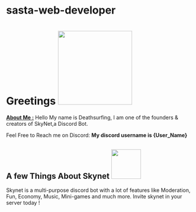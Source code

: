 # sasta-web-developer
<h1> Greetings  <img src="https://media3.giphy.com/media/3o7TKMt1VVNkHV2PaE/giphy.gif?cid=790b76113fb96f65a3bf0136f054c3b53ed3d825959eff32&rid=giphy.gif&ct=g" width="200px"> </h1>


<p>
<u> <b>About Me :</u></b>   Hello My name is Deathsurfing, I am one of the founders & creators of SkyNet,a Discord Bot.
  
  
  Feel Free to Reach me on Discord:  <strong> My discord username is {User_Name} </strong>
  
  
  <h2> A few Things About Skynet     <img src="https://shitz.cf/botpic.jpg" width="80px"> </h2> 
  Skynet is a multi-purpose discord bot with a lot of features like Moderation, Fun, Economy, Music, Mini-games and much more. Invite skynet in your server today !
  
  

